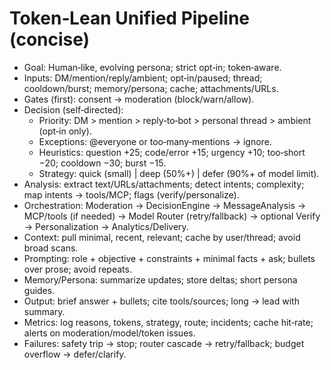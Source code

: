 # Token‑Lean Unified Pipeline (concise)

- Goal: Human‑like, evolving persona; strict opt‑in; token‑aware.
- Inputs: DM/mention/reply/ambient; opt‑in/paused; thread; cooldown/burst; memory/persona; cache; attachments/URLs.
- Gates (first): consent → moderation (block/warn/allow).
- Decision (self‑directed):
  - Priority: DM > mention > reply‑to‑bot > personal thread > ambient (opt‑in only).
  - Exceptions: @everyone or too‑many‑mentions → ignore.
  - Heuristics: question +25; code/error +15; urgency +10; too‑short −20; cooldown −30; burst −15.
  - Strategy: quick (small) | deep (50%+) | defer (90%+ of model limit).
- Analysis: extract text/URLs/attachments; detect intents; complexity; map intents → tools/MCP; flags (verify/personalize).
- Orchestration: Moderation → DecisionEngine → MessageAnalysis → MCP/tools (if needed) → Model Router (retry/fallback) → optional Verify → Personalization → Analytics/Delivery.
- Context: pull minimal, recent, relevant; cache by user/thread; avoid broad scans.
- Prompting: role + objective + constraints + minimal facts + ask; bullets over prose; avoid repeats.
- Memory/Persona: summarize updates; store deltas; short persona guides.
- Output: brief answer + bullets; cite tools/sources; long → lead with summary.
- Metrics: log reasons, tokens, strategy, route; incidents; cache hit‑rate; alerts on moderation/model/token issues.
- Failures: safety trip → stop; router cascade → retry/fallback; budget overflow → defer/clarify.
